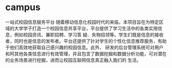 # campus
一站式校园信息服务平台
随着移动信息化校园时代的来临，本项目旨在为特定区域的大学学子打造一个校园信息共享平台，平台提供了学习生活中的各类实用信息，例如校园资讯、兼职招聘、学习答
疑、失物招领等。学生们既是信息的接收者，同时也是信息的发布者。平台还提供了针对学生的个性化信息推荐服务，有助于他们高效地获取自己感兴趣的校园信息。此外，
研发的后台管理系统可对用户和阿其他各类信息进行有效管理，并且包含了数据挖掘和数据分析功能，可对潜在的业务场景进行挖掘，进而让校园互联网信息真正融入我们的
生活。

